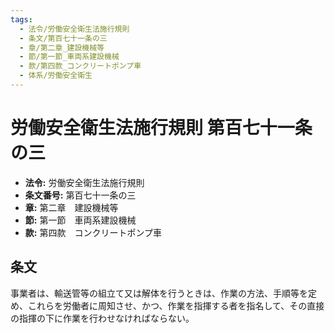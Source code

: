 ```yaml
---
tags:
  - 法令/労働安全衛生法施行規則
  - 条文/第百七十一条の三
  - 章/第二章_建設機械等
  - 節/第一節_車両系建設機械
  - 款/第四款_コンクリートポンプ車
  - 体系/労働安全衛生
---
```

# 労働安全衛生法施行規則 第百七十一条の三

- **法令:** 労働安全衛生法施行規則
- **条文番号:** 第百七十一条の三
- **章:** 第二章　建設機械等
- **節:** 第一節　車両系建設機械
- **款:** 第四款　コンクリートポンプ車

## 条文
事業者は、輸送管等の組立て又は解体を行うときは、作業の方法、手順等を定め、これらを労働者に周知させ、かつ、作業を指揮する者を指名して、その直接の指揮の下に作業を行わせなければならない。

